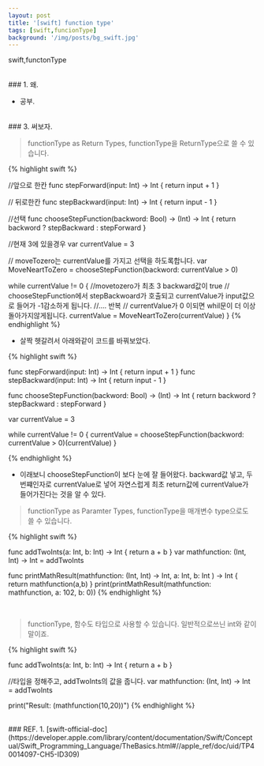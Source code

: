 ```yaml
---
layout: post
title: '[swift] function type'
tags: [swift,funcionType]
background: '/img/posts/bg_swift.jpg'
---
```

swift,functonType

<br>
### 1. 왜.

* 공부.


<br>
### 3. 써보자.
<br>

>functionType as Return Types, functionType을 ReturnType으로 쓸 수 있습니다.

{% highlight swift %}

//앞으로 한칸
func stepForward(input: Int) -> Int {
    return input + 1
}

// 뒤로한칸
func stepBackward(input: Int) -> Int {
    return input - 1
}

//선택
func chooseStepFunction(backword: Bool) -> (Int) -> Int {
    return backword ? stepBackward : stepForward
}

//현재 3에 있을경우
var currentValue = 3

// moveTozero는 currentValue를 가지고 선택을 하도록합니다.
var MoveNeartToZero = chooseStepFunction(backword: currentValue > 0)

while currentValue != 0 {
	//movetozero가 최초 3 backward값이 true
	// chooseStepFunction에서 stepBackwoard가 호출되고 currentValue가 input값으로 들어가 -1감소하게 됩니다.
	//.... 반복
	// currentValue가 0 이되면 whil문이 더 이상 돌아가지않게됩니다.
    currentValue = MoveNeartToZero(currentValue)
}
{% endhighlight %}


* 살짝 헷갈려서 아래와같이 코드를 바꿔보았다.

{% highlight swift %}

func stepForward(input: Int) -> Int {
    return input + 1
}
func stepBackward(input: Int) -> Int {
    return input - 1
}

func chooseStepFunction(backword: Bool) -> (Int) -> Int {
    return backword ? stepBackward : stepForward
}

var currentValue = 3

while currentValue != 0 {
    currentValue = chooseStepFunction(backword: currentValue > 0)(currentValue)
}

{% endhighlight %}


* 이래보니 chooseStepFunction이 보다 눈에 잘 들어왔다. backward값 넣고, 두번쨰인자로 currentValue로 넣어 자연스럽게 최초 return값에 currentValue가 들어가진다는 것을 알 수 있다.

>functionType as Paramter Types, functionType을 매개변수 type으로도 쓸 수 있습니다.

{% highlight swift %}

func addTwoInts(a: Int, b: Int) -> Int {
    return a + b
}
var mathfunction: (Int, Int) -> Int = addTwoInts

func printMathResult(mathfunction: (Int, Int) -> Int, a: Int, b: Int ) -> Int {
    return mathfunction(a,b)
}
print(printMathResult(mathfunction: mathfunction, a: 102, b: 0))
{% endhighlight %}


<br>

> functionType, 함수도 타입으로 사용할 수 있습니다. 일반적으로쓰닌 int와 같이 말이죠.

{% highlight swift %}

func addTwoInts(a: Int, b: Int) -> Int {
    return a + b
}

//타입을 정해주고, addTwoInts의 값을 줍니다.
var mathfunction: (Int, Int) -> Int = addTwoInts

print("Result: \(mathfunction(10,20))")
{% endhighlight %}



<br>
### REF.
1. [swift-official-doc](https://developer.apple.com/library/content/documentation/Swift/Conceptual/Swift_Programming_Language/TheBasics.html#//apple_ref/doc/uid/TP40014097-CH5-ID309)





